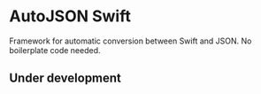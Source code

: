 # AutoJSON Swift
Framework for automatic conversion between Swift and JSON. No boilerplate code needed.

## Under development
